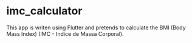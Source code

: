 # imc_calculator

This app is writen using Flutter and pretends to calculate the BMI (Body Mass Index) (IMC - Indíce de Massa Corporal).
